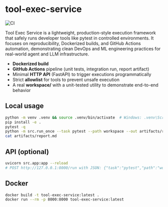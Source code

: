# tool-exec-service
![CI](https://github.com/Nain-Codes/tool-exec-service/actions/workflows/ci.yml/badge.svg)

Tool Exec Service is a lightweight, production-style execution framework that safely runs developer tools like pytest in controlled environments. It focuses on reproducibility, Dockerized builds, and GitHub Actions automation, demonstrating clean DevOps and ML engineering practices for real-world agent and LLM infrastructure.

- **Dockerized build**
- **GitHub Actions** pipeline (unit tests, integration run, report artifact)
- Minimal **HTTP API** (FastAPI) to trigger executions programmatically
- Strict **allowlist** for tools to prevent unsafe execution
- A real **workspace/** with a unit-tested utility to demonstrate end-to-end behavior

## Local usage
```bash
python -m venv .venv && source .venv/bin/activate  # Windows: .venv\Scripts\activate
pip install -e .
pytest -q
python -m src.run_once --task pytest --path workspace --out artifacts/report.md
cat artifacts/report.md
```

## API (optional)
```bash
uvicorn src.app:app --reload
# POST http://127.0.0.1:8000/run with JSON: {"task":"pytest","path":"workspace"}
```

## Docker
```bash
docker build -t tool-exec-service:latest .
docker run --rm -p 8000:8000 tool-exec-service:latest
```
